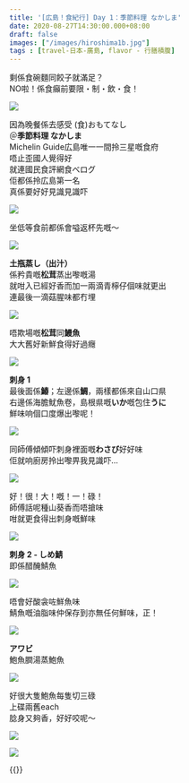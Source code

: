 ```yaml
---
title: '[広島！食紀行] Day 1：季節料理 なかしま'
date: 2020-08-27T14:30:00.000+08:00
draft: false
images: ["/images/hiroshima1b.jpg"]
tags : [travel-日本-廣島, flavor - 行膳積腹]
---
```


剩係食碗麵同餃子就滿足？  
NO啦！係食癲前要限・制・飲・食！  

![](/images/hiroshima1b1.jpg)

因為晚餐係去感受 (食)おもてなし  
＠**季節料理 なかしま**  
Michelin Guide広島唯一一間拎三星嘅食府  
唔止歪國人覺得好  
就連國民食評網食べログ  
佢都係拎広島第一名  
真係要好好見識見識吓  

![](/images/hiroshima1b2.jpg)

坐低等食前都係會嗌返杯先嘅～  

![](/images/hiroshima1b3.jpg)

**土瓶蒸し（出汁）**  
係矜貴嘅**松茸**蒸出嚟嘅湯    
就咁入已經好香而加一兩滴青檸仔個味就更出  
連最後一滴菇腥味都冇埋  

![](/images/hiroshima1b4.jpg)

唔欺場嘅**松茸**同**鰻魚**  
大大舊好新鮮食得好過癮  

![](/images/hiroshima1b5.jpg)

**刺身 1**  
最後面係**鰆**；左邊係**鯛**，兩樣都係來自山口県  
右邊係海膽魷魚卷，島根県嘅**いか**嘅包住**うに**    
鮮味响個口度爆出嚟呢！  

![](/images/hiroshima1b6.jpg)

同師傅傾傾吓刺身裡面嘅**わさび**好好味  
佢就响廚房拎出嚟畀我見識吓...  

![](/images/hiroshima1b7.jpg)

好！很！大！嘅！一！碌！  
師傅話呢種山葵香而唔搶味  
咁就更食得出刺身嘅鮮味  

![](/images/hiroshima1b8.jpg)

**刺身 2 - しめ鯖**  
即係醋醃鯖魚  

![](/images/hiroshima1b9.jpg)

唔會好酸衾咗鮮魚味  
鯖魚嘅油脂味仲保存到亦無任何鮮味，正！  

![](/images/hiroshima1b10.jpg)

**アワビ**  
鮑魚膶湯蒸鮑魚  

![](/images/hiroshima1b11.jpg)

好很大隻鮑魚每隻切三碌  
上碟兩舊each  
腍身又夠香，好好咬呢～  

![](/images/hiroshima1b12.jpg)



![](/images/hiroshima1b13.jpg)






{{<hiroshima>}}
